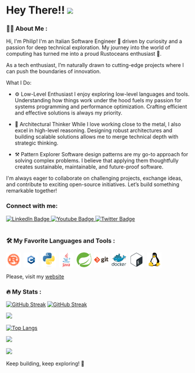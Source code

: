 <h1>
  Hey There!!
  <img src="https://media.giphy.com/media/hvRJCLFzcasrR4ia7z/giphy.gif" width="30px"/>
</h1>


<!--
<div id="header" align="center">
  <img src="https://media.giphy.com/media/dWesBcTLavkZuG35MI/giphy.gif" width="450" />
</div>
-->
### :man_technologist: About Me : 

Hi, I'm Philip!
I'm an Italian Software Engineer :pinched_fingers: driven by curiosity and a passion for deep technical exploration. My journey into the world of computing has turned me into a proud Rustoceans enthusiast 🦀.

As a tech enthusiast, I’m naturally drawn to cutting-edge projects where I can push the boundaries of innovation.

What I Do:

* ⚙️ Low-Level Enthusiast
I enjoy exploring low-level languages and tools. Understanding how things work under the hood fuels my passion for systems programming and performance optimization. Crafting efficient and effective solutions is always my priority.

* 📐 Architectural Thinker
While I love working close to the metal, I also excel in high-level reasoning. Designing robust architectures and building scalable solutions allows me to merge technical depth with strategic thinking.

* ⚒️ Pattern Explorer
Software design patterns are my go-to approach for solving complex problems. I believe that applying them thoughtfully creates sustainable, maintainable, and future-proof software.

I'm always eager to collaborate on challenging projects, exchange ideas, and contribute to exciting open-source initiatives. Let’s build something remarkable together!

### Connect with me:

<div id="badges">
  <a href="https://www.linkedin.com/in/philip-tamb%C3%A8/">
    <img src="https://img.shields.io/badge/LinkedIn-blue?style=for-the-badge&logo=linkedin&logoColor=white" alt="LinkedIn Badge"/>
  </a>
  <a href="https://www.youtube.com/channel/UCu5lYKkP44h01DFpegYTa4w">
    <img src="https://img.shields.io/badge/YouTube-red?style=for-the-badge&logo=youtube&logoColor=white" alt="Youtube Badge"/>
  </a>
  <a href="https://twitter.com/PhilipTamb1">
    <img src="https://img.shields.io/badge/Twitter-blue?style=for-the-badge&logo=twitter&logoColor=white" alt="Twitter Badge"/>
  </a>
</div>
<div>
  <img src="https://komarev.com/ghpvc/?username=PhilipTamb&style=flat-square&color=blue" alt=""/>
</div>



### :hammer_and_wrench: My Favorite Languages and Tools :

<div>
  <img src="icons/rust.svg" title="rust" alt="rust" width="40" height="40"/>&nbsp;
  <img src="icons/cpp.svg" title="cpp" alt="cpp" width="40" height="40"/>&nbsp;
  <img src="icons/python.svg" title="python" alt="python" width="40" height="40"/>&nbsp;
  <img src="icons/java.svg" title="java" alt="" width="40" height="40"/>&nbsp;
  <img src="icons/spring.svg" title="spring" alt="" width="40" height="40"/>&nbsp;
  <img src="icons/git.svg" title="git" alt="" width="40" height="40"/>&nbsp;
  <img src="icons/docker.svg" title="docker" alt="" width="40" height="40"/>&nbsp;
  <img src="icons/bash.svg" title="bash" alt="" width="40" height="40"/>&nbsp;
  <img src="icons/linux.svg" title="linux" alt="" width="40" height="40"/>&nbsp;
  
</div>


Please, visit my [website](https://philiptamb.github.io)

<!--
<div>
  <a href="https://philiptamb.github.io">
    <img src="icons/home.svg" title="Home" alt="Home icon" width="40" height="40"/>
  </a> 
</div>
-->
### :fire: My Stats :

[![GitHub Streak](http://github-readme-streak-stats.herokuapp.com?user=PhilipTamb&theme=dark&background=000000)](https://git.io/streak-stats)
[![GitHub Streak](https://github-readme-streak-stats.herokuapp.com/?user==PhilipTamb)](https://git.io/streak-stats)

[![](https://github-readme-stats.vercel.app/api?username=PhilipTamb&layout=compact&theme=vision-friendly-dark&include_all_commits=true)](https://git.io/streak-stats)

[![Top Langs](https://github-readme-stats.vercel.app/api/top-langs/?username=PhilipTamb&layout=compact&theme=vision-friendly-dark&include_all_commits=true)](https://github.com/anuraghazra/github-readme-stats)

[![](https://github-readme-streak-stats.herokuapp.com/?user=PhilipTamb&layout=compact&theme=vision-friendly-dark)](https://git.io/streak-stats)

[![](https://github-readme-activity-graph.vercel.app/graph?username=PhilipTamb&layout=compact&theme=vision-friendly-dark)](https://git.io/streak-stats)




Keep building, keep exploring! 🚀

